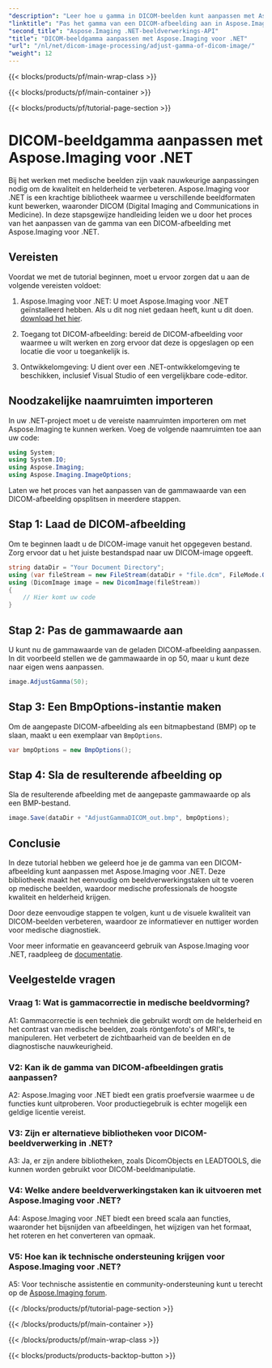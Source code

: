 ```yaml
---
"description": "Leer hoe u gamma in DICOM-beelden kunt aanpassen met Aspose.Imaging voor .NET. Verbeter de kwaliteit van medische beelden met eenvoudige stappen."
"linktitle": "Pas het gamma van een DICOM-afbeelding aan in Aspose.Imaging voor .NET"
"second_title": "Aspose.Imaging .NET-beeldverwerkings-API"
"title": "DICOM-beeldgamma aanpassen met Aspose.Imaging voor .NET"
"url": "/nl/net/dicom-image-processing/adjust-gamma-of-dicom-image/"
"weight": 12
---
```


{{< blocks/products/pf/main-wrap-class >}}

{{< blocks/products/pf/main-container >}}

{{< blocks/products/pf/tutorial-page-section >}}

# DICOM-beeldgamma aanpassen met Aspose.Imaging voor .NET

Bij het werken met medische beelden zijn vaak nauwkeurige aanpassingen nodig om de kwaliteit en helderheid te verbeteren. Aspose.Imaging voor .NET is een krachtige bibliotheek waarmee u verschillende beeldformaten kunt bewerken, waaronder DICOM (Digital Imaging and Communications in Medicine). In deze stapsgewijze handleiding leiden we u door het proces van het aanpassen van de gamma van een DICOM-afbeelding met Aspose.Imaging voor .NET.

## Vereisten

Voordat we met de tutorial beginnen, moet u ervoor zorgen dat u aan de volgende vereisten voldoet:

1. Aspose.Imaging voor .NET: U moet Aspose.Imaging voor .NET geïnstalleerd hebben. Als u dit nog niet gedaan heeft, kunt u dit doen. [download het hier](https://releases.aspose.com/imaging/net/).

2. Toegang tot DICOM-afbeelding: bereid de DICOM-afbeelding voor waarmee u wilt werken en zorg ervoor dat deze is opgeslagen op een locatie die voor u toegankelijk is.

3. Ontwikkelomgeving: U dient over een .NET-ontwikkelomgeving te beschikken, inclusief Visual Studio of een vergelijkbare code-editor.

## Noodzakelijke naamruimten importeren

In uw .NET-project moet u de vereiste naamruimten importeren om met Aspose.Imaging te kunnen werken. Voeg de volgende naamruimten toe aan uw code:

```csharp
using System;
using System.IO;
using Aspose.Imaging;
using Aspose.Imaging.ImageOptions;
```

Laten we het proces van het aanpassen van de gammawaarde van een DICOM-afbeelding opsplitsen in meerdere stappen.

## Stap 1: Laad de DICOM-afbeelding

Om te beginnen laadt u de DICOM-image vanuit het opgegeven bestand. Zorg ervoor dat u het juiste bestandspad naar uw DICOM-image opgeeft.

```csharp
string dataDir = "Your Document Directory";
using (var fileStream = new FileStream(dataDir + "file.dcm", FileMode.Open, FileAccess.Read))
using (DicomImage image = new DicomImage(fileStream))
{
    // Hier komt uw code
}
```

## Stap 2: Pas de gammawaarde aan

U kunt nu de gammawaarde van de geladen DICOM-afbeelding aanpassen. In dit voorbeeld stellen we de gammawaarde in op 50, maar u kunt deze naar eigen wens aanpassen.

```csharp
image.AdjustGamma(50);
```

## Stap 3: Een BmpOptions-instantie maken

Om de aangepaste DICOM-afbeelding als een bitmapbestand (BMP) op te slaan, maakt u een exemplaar van `BmpOptions`.

```csharp
var bmpOptions = new BmpOptions();
```

## Stap 4: Sla de resulterende afbeelding op

Sla de resulterende afbeelding met de aangepaste gammawaarde op als een BMP-bestand.

```csharp
image.Save(dataDir + "AdjustGammaDICOM_out.bmp", bmpOptions);
```

## Conclusie

In deze tutorial hebben we geleerd hoe je de gamma van een DICOM-afbeelding kunt aanpassen met Aspose.Imaging voor .NET. Deze bibliotheek maakt het eenvoudig om beeldverwerkingstaken uit te voeren op medische beelden, waardoor medische professionals de hoogste kwaliteit en helderheid krijgen.

Door deze eenvoudige stappen te volgen, kunt u de visuele kwaliteit van DICOM-beelden verbeteren, waardoor ze informatiever en nuttiger worden voor medische diagnostiek.

Voor meer informatie en geavanceerd gebruik van Aspose.Imaging voor .NET, raadpleeg de [documentatie](https://reference.aspose.com/imaging/net/).

## Veelgestelde vragen

### Vraag 1: Wat is gammacorrectie in medische beeldvorming?

A1: Gammacorrectie is een techniek die gebruikt wordt om de helderheid en het contrast van medische beelden, zoals röntgenfoto's of MRI's, te manipuleren. Het verbetert de zichtbaarheid van de beelden en de diagnostische nauwkeurigheid.

### V2: Kan ik de gamma van DICOM-afbeeldingen gratis aanpassen?

A2: Aspose.Imaging voor .NET biedt een gratis proefversie waarmee u de functies kunt uitproberen. Voor productiegebruik is echter mogelijk een geldige licentie vereist.

### V3: Zijn er alternatieve bibliotheken voor DICOM-beeldverwerking in .NET?

A3: Ja, er zijn andere bibliotheken, zoals DicomObjects en LEADTOOLS, die kunnen worden gebruikt voor DICOM-beeldmanipulatie.

### V4: Welke andere beeldverwerkingstaken kan ik uitvoeren met Aspose.Imaging voor .NET?

A4: Aspose.Imaging voor .NET biedt een breed scala aan functies, waaronder het bijsnijden van afbeeldingen, het wijzigen van het formaat, het roteren en het converteren van opmaak.

### V5: Hoe kan ik technische ondersteuning krijgen voor Aspose.Imaging voor .NET?

A5: Voor technische assistentie en community-ondersteuning kunt u terecht op de [Aspose.Imaging forum](https://forum.aspose.com/).

{{< /blocks/products/pf/tutorial-page-section >}}

{{< /blocks/products/pf/main-container >}}

{{< /blocks/products/pf/main-wrap-class >}}

{{< blocks/products/products-backtop-button >}}
